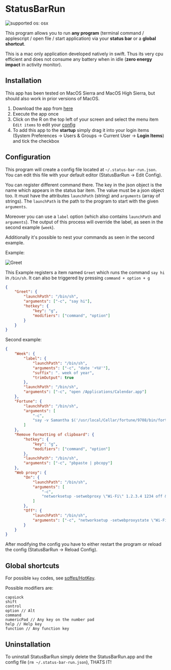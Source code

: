# StatusBarRun

![supported os: osx](https://img.shields.io/badge/supported%20os-osx-brightgreen.svg)

This program allows you to run **any program** (terminal command / applescript / open file / start application) via your **status bar** or a **global shortcut**.

This is a mac only application developed natively in swift. Thus its very cpu efficient and does not consume any battery when in idle (**zero energy impact** in activity monitor).

## Installation

This app has been tested on MacOS Sierra and MacOS High Sierra, but should also work in prior versions of MacOS.

1. Download the app from [here](https://github.com/simonmeusel/StatusBarRun/releases)
2. Execute the app once
3. Click on the R on the top left of your screen and select the menu item `Edit items` to edit your [config](https://github.com/simonmeusel/StatusBarRun#configuration)
4. To add this app to the **startup** simply drag it into your login items (System Preferences -> Users & Groups -> Current User -> **Login Items**) and tick the checkbox

## Configuration

This program will create a config file located at `~/.status-bar-run.json`.
You can edit this file with your default editor (StatusBarRun -> Edit Config).

You can register different command there.
The key in the json object is the name which appears in the status bar item.
The value must be a json object too.
It must have the attributes `launchPath` (string) and `arguments` (array of strings).
The `launchPath` is the path to the program to start with the given `arguments`.

Moreover you can use a `label` option (which also contains `launchPath` and `arguments`).
The output of this process will override the label, as seen in the second example (`week`).

Additionally it's possible to nest your commands as seen in the second example.

Example:

![Greet](http://i.imgur.com/5dylGW2.png)

This Example registers a item named `Greet` which runs the command `say hi` in `/bin/sh`. It can also be triggered by pressing `command + option + g`

```json
{
    "Greet": {
        "launchPath": "/bin/sh",
        "arguments": ["-c", "say hi"],
        "hotkey": {
            "key": "g",
            "modifiers": ["command", "option"]
        }
    }
}
```

Second example:

```json
{
    "Week": {
        "label": {
            "launchPath": "/bin/sh",
            "arguments": ["-c", "date '+%V'"],
            "suffix": ". week of year",
            "trimOutput": true
        },
        "launchPath": "/bin/sh",
        "arguments": ["-c", "open /Applications/Calendar.app"]
    },
    "Fortune": {
        "launchPath": "/bin/sh",
        "arguments": [
            "-c",
            "say -v Samantha $('/usr/local/Cellar/fortune/9708/bin/fortune' -s)"
        ]
    },
    "Remove formatting of clipboard": {
        "hotkey": {
            "key": "g",
            "modifiers": ["command", "option"]
        },
        "launchPath": "/bin/sh",
        "arguments": ["-c", "pbpaste | pbcopy"]
    },
    "Web proxy": {
        "On": {
            "launchPath": "/bin/sh",
            "arguments": [
                "-c",
                "networksetup -setwebproxy \"Wi-Fi\" 1.2.3.4 1234 off && networksetup -setwebproxystate \"Wi-Fi\" on"
            ]
        },
        "Off": {
            "launchPath": "/bin/sh",
            "arguments": ["-c", "networksetup -setwebproxystate \"Wi-Fi\" off"]
        }
    }
}
```

After modifying the config you have to either restart the program or reload the config (StatusBarRun -> Reload Config).

## Global shortcuts

For possible `key` codes, see [soffes/HotKey](https://github.com/soffes/HotKey/blob/5970874b44ee03e381f46c61b4b6a75c9b49243e/HotKey/Sources/Key.swift).

Possible modifiers are:

```
capsLock
shift
control
option // Alt
command
numericPad // Any key on the number pad
help // Help key
function // Any function key
```

## Uninstallation

To uninstall StatusBarRun simply delete the StatusBarRun.app and the config file (`rm ~/.status-bar-run.json`), THATS IT!
